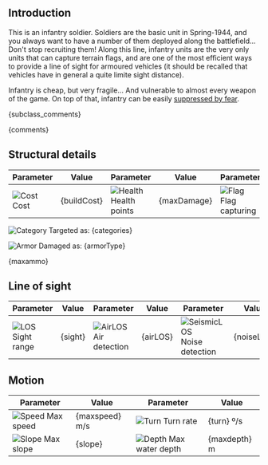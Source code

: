 ## Introduction

This is an infantry soldier. Soldiers are the basic unit in Spring-1944, and you always want to have a number of them deployed along the battlefield... Don't stop recruiting them!
Along this line, infantry units are the very only units that can capture terrain flags, and are one of the most efficient ways to provide a line of sight for armoured vehicles (it should be recalled that vehicles have in general a quite limite sight distance).

Infantry is cheap, but very fragile... And vulnerable to almost every weapon of the game. On top of that, infantry can be easily [suppressed by fear](inffear).

{subclass_comments}

{comments}

## Structural details

| Parameter | Value | Parameter | Value | Parameter | Value |
|-----------|-------|-----------|-------|-----------|-------|
| ![Cost][1] Cost | {buildCost} | ![Health][2] Health points | {maxDamage} | ![Flag][3] Flag capturing | {flagCap} |

![Category][104] Targeted as: {categories}

![Armor][105] Damaged as: {armorType}

{maxammo}

## Line of sight

| Parameter | Value | Parameter | Value | Parameter | Value |
|-----------|-------|-----------|-------|-----------|-------|
| ![LOS][4] Sight range | {sight} | ![AirLOS][5] Air detection | {airLOS} | ![SeismicLOS][6] Noise detection | {noiseLOS} |

## Motion

| Parameter | Value | Parameter | Value |
|-----------|-------|-----------|-------|
| ![Speed][7] Max speed | {maxspeed} m/s | ![Turn][8] Turn rate | {turn} º/s |
| ![Slope][9] Max slope | {slope} | ![Depth][10] Max water depth | {maxdepth} m |


[1]: /uploads/ec651a1312826e75c31e416dad059540/hammer_icon.svg
[2]: /uploads/129159344ebabef123d1fcb5db9823a2/heart_icon.svg
[3]: /uploads/23dec7687ef4fda0904cd4eb952078f3/flag_icon.svg
[4]: /uploads/bb4a87c1fbd3e710e7deca7d9e688d2d/binocs_icon.svg
[5]: /uploads/033c3b5aa6f1593dbe2d0801ff3a0bc2/airplane_icon.svg
[6]: /uploads/ac90981358eb62b4a825102de17d67e1/tank_icon.svg
[7]: /uploads/acc7ac30108162f06483d0faababe4bd/run_icon.svg
[8]: /uploads/dda0f867d1d99d161acc0208e89775b0/turn_icon.svg
[9]: /uploads/92cde52bdf35ecf8e97941c38b89fd2a/slope_icon.svg
[10]: /uploads/d8f4188ac2c806a6407d3f7d0a5ceefc/water_icon.svg
[11]: /uploads/36e910c23dd318832e2ba5e72c5738dc/ammo_icon.svg
[104]: /uploads/c9800e87cd30bc07a5fbf59d5ff2ae73/accuracy_icon.svg
[105]: /uploads/5e43d946a83a1c4661c4da46dba6c60d/explosion_icon.svg


